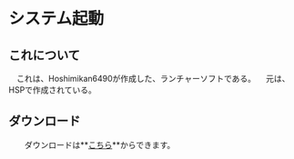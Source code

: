 # システム起動

## これについて
　これは、Hoshimikan6490が作成した、ランチャーソフトである。
　元は、HSPで作成されている。

## ダウンロード
　　ダウンロードは**[こちら](https://drive.google.com/file/d/1pJYIeftNVHY2jUC-Dxcn0mKcrmYsr96u/view?usp=sharing)**からできます。
